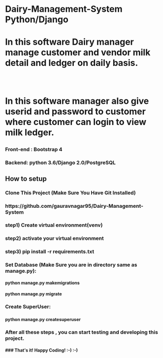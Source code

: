 <h1>Dairy-Management-System  Python/Django<h1>
<p>In this software Dairy manager manage customer and vendor milk detail and ledger on daily basis.</p></br>
<p>In this software manager also give userid and password to customer where customer can login to view milk ledger.</p>
<h3> Front-end : Bootstrap 4 <h3>
<h3> Backend: python 3.6/Django 2.0/PostgreSQL</h3>

<h2>How to setup</h2>
<h3>Clone This Project (Make Sure You Have Git Installed)</h3>
<h3>https://github.com/gauravnagar95/Dairy-Management-System</h3>

<h3>step1) Create virtual environment(venv)</h3>
<h3>step2) activate your virtual environment </h3>
<h3>step3) pip install -r requirements.txt</h3>


<h3>Set Database (Make Sure you are in directory same as manage.py):</h3>
<h4>python manage.py makemigrations</h4>
<h4>python manage.py migrate</h4>

<h3>Create SuperUser:<h3> 
<h4>python manage.py createsuperuser</h4>

<h3>After all these steps , you can start testing and developing this project.</h3>
<h4>###  That's it! Happy Coding! :-)  :-)</h4>
